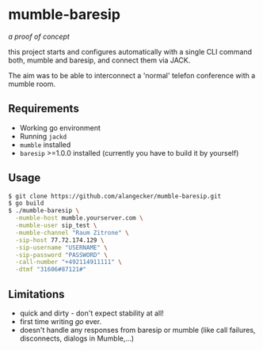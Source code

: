 # mumble-baresip
_a proof of concept_

this project starts and configures automatically with a single CLI command both, mumble and baresip, and connect them via JACK.

The aim was to be able to interconnect a 'normal' telefon conference with a mumble room.

## Requirements
- Working go environment
- Running `jackd`
- `mumble` installed
- `baresip` >=1.0.0 installed (currently you have to build it by yourself)

## Usage
```bash
$ git clone https://github.com/alangecker/mumble-baresip.git
$ go build
$ ./mumble-baresip \
  -mumble-host mumble.yourserver.com \
  -mumble-user sip_test \
  -mumble-channel "Raum Zitrone" \
  -sip-host 77.72.174.129 \
  -sip-username "USERNAME" \
  -sip-password "PASSWORD" \
  -call-number "+492114911111" \
  -dtmf "31606#87121#"
```

## Limitations
- quick and dirty - don't expect stability at all!
- first time writing _go_ ever.
- doesn't handle any responses from baresip or mumble (like call failures, disconnects, dialogs in Mumble,...)
